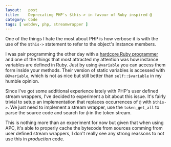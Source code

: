 ```yaml
---
layout:   post
title:    Deprecating PHP's $this-> in favour of Ruby inspired @
category: Code
tags: [ webdev, php, streamwrapper ]
---
```


One of the things I hate the most about PHP is how verbose it is
with the use of the `$this->` statement to refer to the object's 
instance members.

I was pair programming the other day with a [hardcore Ruby
programmer](1)
and one of the things that most attracted my attention was how instance
variables are defined in Ruby. Just by using `@variable` you can access
them form inside your methods. Their version of static variables is
accessed with `@@variable`, which is not as nice but still better
than `self::$variable` in my humble opinion.

Since I've got some additional experience lately with PHP's user
defined stream wrappers, I've decided to experiment a bit about
this issue. It's fairly trivial to setup an implementation that 
replaces occurrences of `@` with `$this->`. We just need to implement
a stream wrapper, use the `token_get_all` to parse the source code
and search for `@` in the token stream.

This is nothing more than an experiment for now but given that when
using APC, it's able to properly cache the bytecode from sources comming 
from user defined stream wrappers, I don't really see any strong
reassons to not use this in _production_ code.
